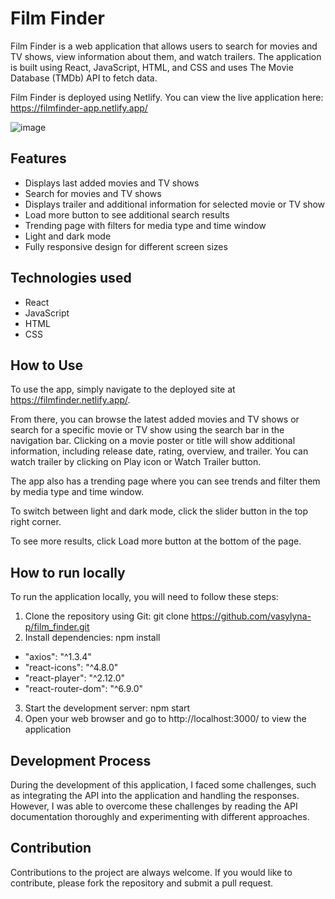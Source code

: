 # Film Finder

Film Finder is a web application that allows users to search for movies and TV shows, view information about them, and watch trailers. The application is built using React, JavaScript, HTML, and CSS and uses The Movie Database (TMDb) API to fetch data.

Film Finder is deployed using Netlify. You can view the live application here: https://filmfinder-app.netlify.app/

![image](https://user-images.githubusercontent.com/90418810/232862519-504c18a5-894a-4fcc-b54c-fb9247b8e02d.png)


## Features

* Displays last added movies and TV shows
* Search for movies and TV shows
* Displays trailer and additional information for selected movie or TV show
* Load more button to see additional search results
* Trending page with filters for media type and time window
* Light and dark mode
* Fully responsive design for different screen sizes

## Technologies used 

* React
* JavaScript
* HTML
* CSS

## How to Use

To use the app, simply navigate to the deployed site at https://filmfinder.netlify.app/.

From there, you can browse the latest added movies and TV shows or search for a specific movie or TV show using the search bar in the navigation bar. Clicking on a movie poster or title will show additional information, including release date, rating, overview, and trailer. You can watch trailer by clicking on Play icon or Watch Trailer button.

The app also has a trending page where you can see trends and filter them by media type and time window.

To switch between light and dark mode, click the slider button in the top right corner.

To see more results, click Load more button at the bottom of the page.

## How to run locally

To run the application locally, you will need to follow these steps:
1. Clone the repository using Git: git clone https://github.com/vasylyna-p/film_finder.git
2. Install dependencies: npm install
- "axios": "^1.3.4"
- "react-icons": "^4.8.0"
- "react-player": "^2.12.0"
- "react-router-dom": "^6.9.0"
3. Start the development server: npm start
4. Open your web browser and go to http://localhost:3000/ to view the application

## Development Process

During the development of this application, I faced some challenges, such as integrating the API into the application and handling the responses. However, I was able to overcome these challenges by reading the API documentation thoroughly and experimenting with different approaches.

## Contribution

Contributions to the project are always welcome. If you would like to contribute, please fork the repository and submit a pull request.
